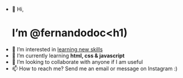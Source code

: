 - 👋 Hi, <h1>I’m @fernandodoc<h1)
- 👀 I’m interested in <ins> learning new skills</ins>
- 🌱 I’m currently learning <strong> html, css & javascript </strong>
- 💞️ I’m looking to collaborate with anyone if I am useful
- 📫 How to reach me? Send me an email or message on Instagram :)

<!---
fernandodoc/fernandodoc is a ✨ special ✨ repository because its `README.md` (this file) appears on your GitHub profile.
You can click the Preview link to take a look at your changes.
--->
